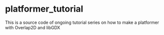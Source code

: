 platformer_tutorial
===================

This is a source code of ongoing tutorial series on how to make a platformer with Overlap2D and libGDX
